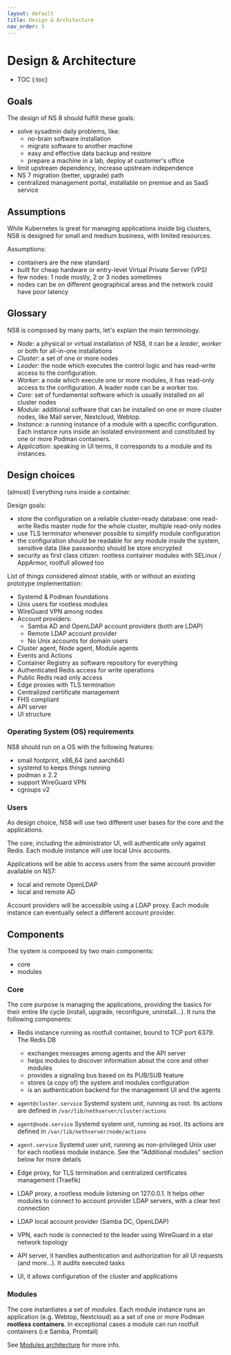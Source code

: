 ```yaml
---
layout: default
title: Design & Architecture
nav_order: 3
---
```


# Design & Architecture

* TOC
{:toc}

## Goals

The design of NS 8 should fulfill these goals:

- solve sysadmin daily problems, like:
  - no-brain software installation
  - migrate software to another machine
  - easy and effective data backup and restore
  - prepare a machine in a lab, deploy at customer's office
- limit upstream dependency, increase upstream independence
- NS 7 migration (better, upgrade) path
- centralized management portal, installable on premise and as SaaS service

## Assumptions

While Kubernetes is great for managing applications inside big clusters, NS8 is designed
for small and medium business, with limited resources.

Assumptions:

- containers are the new standard
- built for cheap hardware or entry-level Virtual Private Server (VPS)
- few nodes: 1 node mostly, 2 or 3 nodes sometimes
- nodes can be on different geographical areas and the network could have poor latency

## Glossary

NS8 is composed by many parts, let's explain the main terminology.

- *Node*: a physical or virtual installation of NS8, it can be a *leader*, *worker* or both for all-in-one installations
- *Cluster*: a set of one or more nodes
- *Leader*: the node which executes the control logic and has read-write access to the configuration.
- *Worker*: a node which execute one or more modules, it has read-only access to the configuration. A leader node can be  a worker too.
- *Core*: set of fundamental software which is usually installed on all cluster nodes
- *Module*: additional software that can be installed on one or more cluster nodes, like Mail server, Nextcloud, Webtop.
- *Instance*: a running instance of a module with a specific configuration. Each instance runs inside an isolated environment and constituted by one or more Podman containers.
- *Application*: speaking in UI terms, it corresponds to a module and its instances.

## Design choices

(almost) Everything runs inside a container.

Design goals:

- store the configuration on a reliable cluster-ready database: one read-write Redis master node for the whole cluster, multiple read-only nodes
- use TLS terminator whenever possible to simplify module configuration
- the configuration should be readable for any module inside the system, sensitive data (like passwords) should be store encrypted
- security as first class citizen: rootless container modules with SELinux / AppArmor, rootfull allowed too

List of things considered almost stable, with or without an existing prototype implementation:

- Systemd & Podman foundations
- Unix users for rootless modules
- WireGuard VPN among nodes
- Account providers:
  - Samba AD and OpenLDAP account providers (both are LDAP)
  - Remote LDAP account provider
  - No Unix accounts for domain users
- Cluster agent, Node agent, Module agents
- Events and Actions
- Container Registry as software repository for everything
- Authenticated Redis access for write operations
- Public Redis read only access
- Edge proxies with TLS termination
- Centralized certificate management
- FHS compliant
- API server
- UI structure

### Operating System (OS) requirements

NS8 should run on a OS with the following features:

- small footprint, x86_64 (and aarch64)
- systemd to keeps things running
- podman ≥ 2.2
- support WireGuard VPN
- cgroups v2

### Users

As design choice, NS8 will use two different user bases for the core and the applications.

The core, including the administrator UI, will authenticate only against Redis.
Each module instance will use local Unix accounts.

Applications will be able to access users from the same account provider available on NS7:
- local and remote OpenLDAP
- local and remote AD

Account providers will be accessible using a LDAP proxy.
Each module instance can eventually select a different account provider.

## Components

The system is composed by two main components:
- core
- modules

### Core

The core purpose is managing the applications, providing the basics for their entire life cycle (install, upgrade, reconfigure, uninstall...). It runs the following components:

- Redis instance running as rootfull container, bound to TCP port 6379. The Redis DB
  * exchanges messages among agents and the API server
  * helps modules to discover information about the core and other modules
  * provides a signaling bus based on its PUB/SUB feature
  * stores (a copy of) the system and modules configuration
  * is an authentication backend for the management UI and the agents

- `agent@cluster.service` Systemd system unit, running as root. Its
  actions are defined in `/var/lib/nethserver/cluster/actions`

- `agent@node.service` Systemd system unit, running as root. Its actions
  are defined in `/var/lib/nethserver/node/actions`

- `agent.service` Systemd user unit, running as non-privileged Unix user
  for each rootless module instance. See the "Additional modules" section
  below for more details

- Edge proxy, for TLS termination and centralized certificates management (Traefik)

- LDAP proxy, a rootless module listening on 127.0.0.1. It helps other
  modules to connect to account provider LDAP servers, with a clear text
  connection

- LDAP local account provider (Samba DC, OpenLDAP)

- VPN, each node is connected to the leader using WireGuard in a star network topology

- API server, it handles authentication and authorization for all UI
  requests (and more...). It audits executed tasks

- UI, it allows configuration of the cluster and applications


### Modules

The core instantiates a set of *modules*. Each module instance
runs an application (e.g. Webtop, Nextcloud) as a set of one or more Podman **rootless containers**. In exceptional
cases a module can run rootfull containers (i.e Samba, Promtail)

See [Modules architecture](/modules) for more info.

